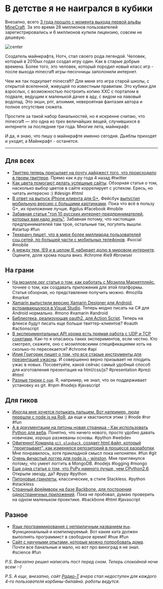 # В детстве я не наигрался в кубики

Внезапно, всего [3 года прошло с момента выхода первой альфы MineCraft](http://www.minecraftforum.net/news/497-minecraft-turns-3-years-old-today/). За это время 28 миллионов пользователей зарегистрировались и 6 миллионов купили лицензию, совсем не дешевую.

![center](http://www.minecraftguide.info/wp-content/uploads/2011/03/anm_minecraft_header.png)

Создатель майнкрафта, Нотч, стал своего рода легендой. Человек, который в 2010ых годах создал игру один. Как в старые добрые времена. Более того, это человек, который породил новый класс игр - после выхода minecraft игры-песочницы заполонили интернет.

Чем же так подкупает minecraft? Для меня это игра старой школы, с открытой вселенной, живущей по известным правилам. Это кубики для взрослых, с возможностью построить копию ХХС с порталом в подвале, ведущим к маленькой дачке в аду, с видом на лавовый водопад. Это экшн, рпг, алхимия, невероятная фантазия автора и полное отсутствие сюжета.

Простите за такой набор банальностей, но я искренне считаю, что minecraft — это одна из трех величайших вещей, случившихся в интернете за последние три года. Многие лета, майнкрафт.

И да, я знаю, что пишу о майнкрафте именно сегодня. Дьяблы приходят и уходят, а Майнкрафт - останется.

-----

## Для всех
* [Твиттер теперь присылает на почту дайджест того, что происходило в твоем твиттере](http://techcrunch.com/2012/05/14/twitter-email-digest/). Прямо как я.ру года 4 назад #twitter
* [Как цвета помогают делать успешные сайты](http://www.1stwebdesigner.com/design/colors-in-web-design-make-websites-successful/). Обзорная статья о том, насколько выбор цветов в сайте коррелирует с успехом. Ересь, но читать интересно :) #design #html
* [В ответ на выпуск iPhone клиента для G+](http://techcrunch.com/2012/05/13/with-its-new-google-app-google-finally-gets-it-right/), Фейсбук [выпустил мобильную версию с большими картинками](http://mashable.com/2012/05/14/facebook-mobile-app-photos/). Пока что всё в пользу G+, их приложение лучше. #gplus #facebook #mobile
* [Забавная статья "топ 10 русских интернет-предпринимателей, которых вам надо знать"](http://venturevillage.eu/top-10-russian-internet-entrepreneurs). Забавная потому, что настоящих предпринимателей там трое, остальные так, погулять вышли. #startup #fun
* [Теккранч пишет, что в мире более миллиарда пользователей соц.сетей, по большей части с мобильных телефонов](http://techcrunch.com/2012/05/14/itu-there-are-now-over-1-billion-users-of-social-media-worldwide-most-on-mobile/). #social #mobile
* [А между тем, IE9 и в целом IE набирает долю в мировом интернете](http://www.webmonkey.com/2012/04/internet-explorer-market-share-surges-as-ie-9-wins-hearts-and-minds/). Оцените, доля хрома пошла вниз. #chrome #ie9 #browser

## На грани
* [На мозилле.орг статья о том, как работать с Мозилла Маркетплейс](http://hacks.mozilla.org/2012/05/desktop-apps-with-html5-and-the-mozilla-web-runtime/), точнее о том, как создавать приложения для этой платформы. Статья обзорная, но представление получить можно. #mozilla #market
* [Xamarin выпустили версию Xamarin Designer для Android, встраивающуюся в Visual Studio](http://blog.xamarin.com/2012/05/14/xamarin-designer-for-android-available-for-visual-studio-and-monodevelop/). Теперь модно писать на C# для Android нормально. #mono #xamarin #android
* [Библиотека, реализующая oauth2, для Action Script](http://blogs.adobe.com/charles/2012/05/oauth-2-0-library-for-actionscript.html). Теперь на флексе будут писать еще больше твиттер-клиентов? #oauth #actionscript
* [В экспериментальных API хрома есть прямая работа с UDP и TCP сокетами](http://blog.alexmaccaw.com/chrome-tcp-udp). Как-то я опасаюсь таких экспериментов, если честно. Кто смотрел, скажите, оно с мозилловскими спецификациями хоть на сколько-то пересекается? #chrome #api
* [Илия Григорик пишет о том, что все старые инструменты для презентаций ужасны](http://www.igvita.com/2012/05/14/all-presentation-software-is-broken/). И совершенно верно призывает не плодить ужас в новых. Посоветуйте, какой сейчас самый удобный способ для изготовления презентация на html/css/js? #presentation #prezi #html
* [Разные трюки с `npm`](http://www.devthought.com/2012/02/17/npm-tricks/). Я, например, не знал, что он поддерживает установку из git. #npm #nodejs #javascript

## Для гиков
* [Иногда мне хочется потыкать пальцем. Вот например, люди перешли с node.js на RoR](http://blog.targeterapp.com/post/22984987832/why-we-moved-from-nodejs-to-ror), да еще и хвастаются этим :) #node #ror #fun
* [А в документации на питоны новая страница - Как использовать Python для веба](http://docs.python.org/release/3.1.5/howto/webservers.html). Понятно, что ничего нового, просто удобно давать новичкам, хорошо разжеваны основы. #python #webdev
* [Офигенно! Команда `git playback`, создает html файл, который "проигрывает", как изменялся репозиторий в процессе разработки](http://codingfearlessly.com/2012/05/14/git-playback/). Мне понравилось, хотя прикладной смысл пока непонятен. #fun #git
* [Очень фичастый логгер для node.js - winston](https://github.com/flatiron/winston). Мне приглянулся потому, что умеет логгить в MongoDB. #nodejs #logging #mongo
* [Еще одна статья о том, что PyPy намного лучше, чем CPython2.6](http://mmopy.com/pypy-worth-it/). Открыли звезду, да? #pypy #python
* [Питоновые гринлеты](https://github.com/python-greenlet/greenlet), классические, в стиле Stackless. #python #stackless
* [Странный фреймворк на базе Backbone, для построения одностраничных приложений](http://fahad19.github.com/singool/). Пока не пробовал, думаю проверить на одном маленьком проектике. #backbone #html #javascript

## Разное
* [Язык программирования с неприличным названием `Hue`](http://rsms.me/2012/05/14/hue.html). Функциональный и компилируемый. Вот какие ката должен выполнять программист в свободное время! #hue #fun
* [Сайт с научными опытами, которые можно попробовать дома](http://www.t2ah.com/). Почти все банальные и мало, но вот про виноград я не знал. #science #fun

*P.S. Внезапно решил написать пост перед сном. Теперь спокойной ночи всем :-)*

*P.S. А еще, внезапно, сайт [Радио-Т](http://radio-t.com/) вчера стал недоступен для каждого 4-го пользователя корбины-билайна. работы ведутся.*
